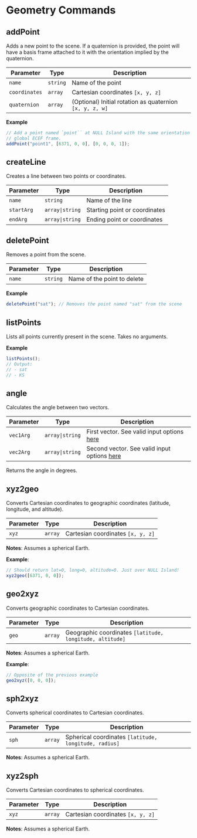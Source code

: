 # Geometry Commands

## addPoint

Adds a new point to the scene. If a quaternion is provided, the point will have
a basis frame attached to it with the orientation implied by the quaternion.

| Parameter     | Type     | Description                                          |
|--------------|----------|------------------------------------------------------|
| `name`       | `string` | Name of the point                                    |
| `coordinates`| `array`  | Cartesian coordinates `[x, y, z]`                    |
| `quaternion` | `array`  | (Optional) Initial rotation as quaternion `[x, y, z, w]` |


**Example**
```js
// Add a point named `point`` at NULL Island with the same orientation of the
// global ECEF frame.
addPoint("point1", [6371, 0, 0], [0, 0, 0, 1]);
```

## createLine

Creates a line between two points or coordinates.

| Parameter  | Type            | Description                           |
|-----------|-----------------|---------------------------------------|
| `name`    | `string`        | Name of the line                      |
| `startArg`| `array\|string` | Starting point or coordinates         |
| `endArg`  | `array\|string` | Ending point or coordinates          |

## deletePoint

Removes a point from the scene.

| Parameter  | Type     | Description                     |
|-----------|----------|---------------------------------|
| `name`    | `string` | Name of the point to delete     |

**Example**
```js
deletePoint("sat"); // Removes the point named "sat" from the scene
```

## listPoints

Lists all points currently present in the scene. 
Takes no arguments.

**Example**
```js
listPoints();
// Output:
// - sat
// - KS
```

## angle

Calculates the angle between two vectors.

| Parameter  | Type            | Description                           |
|-----------|-----------------|---------------------------------------|
| `vec1Arg` | `array\|string` | First vector. See valid input options [here](/dsl/overview/#supplying-vectors-and-positions-by-name-or-value) |
| `vec2Arg` | `array\|string` | Second vector. See valid input options [here](/dsl/overview/#supplying-vectors-and-positions-by-name-or-value) |

Returns the angle in degrees.

## xyz2geo

Converts Cartesian coordinates to geographic coordinates (latitude, longitude,
and altitude).

| Parameter | Type    | Description                     |
|-----------|---------|----------------------------------|
| `xyz`     | `array` | Cartesian coordinates `[x, y, z]` |

**Notes**: Assumes a spherical Earth.

**Example**:
```js
// Should return lat=0, long=0, altitude=0. Just over NULL Island!
xyz2geo([6371, 0, 0]);
```

## geo2xyz

Converts geographic coordinates to Cartesian coordinates.

| Parameter | Type    | Description                                    |
|-----------|---------|------------------------------------------------|
| `geo`     | `array` | Geographic coordinates `[latitude, longitude, altitude]` |

**Notes**: Assumes a spherical Earth.

**Example**:
```js
// Opposite of the previous example
geo2xyz([0, 0, 0]);
```

## sph2xyz

Converts spherical coordinates to Cartesian coordinates.

| Parameter | Type    | Description                                    |
|-----------|---------|------------------------------------------------|
| `sph`     | `array` | Spherical coordinates `[latitude, longitude, radius]` |

**Notes**: Assumes a spherical Earth.

## xyz2sph

Converts Cartesian coordinates to spherical coordinates.

| Parameter | Type    | Description                     |
|-----------|---------|----------------------------------|
| `xyz`     | `array` | Cartesian coordinates `[x, y, z]` |

**Notes**: Assumes a spherical Earth.

